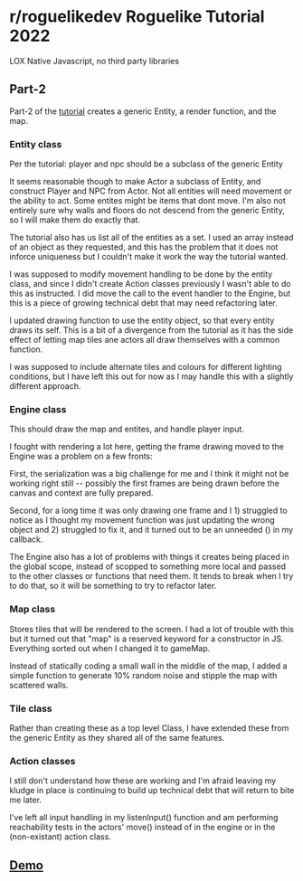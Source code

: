 # r/roguelikedev Roguelike Tutorial 2022
LOX
Native Javascript, no third party libraries

##  Part-2
Part-2 of the [tutorial](https://rogueliketutorials.com/tutorials/tcod/v2/part-2/) creates a generic Entity, a render function, and the map.

### Entity class
Per the tutorial: player and npc should be a subclass of the generic Entity

It seems reasonable though to make Actor a subclass of Entity, and construct Player and NPC from Actor.  Not all entities will need movement or the ability to act.  Some entites might be items that dont move.  I'm also not entirely sure why walls and floors do not descend from the generic Entity, so I will make them do exactly that.

The tutorial also has us list all of the entities as a set.  I used an array instead of an object as they requested, and this has the problem that it does not inforce uniqueness but I couldn't make it work the way the tutorial wanted.

I was supposed to modify movement handling to be done by the entity class, and since I didn't create Action classes previously I wasn't able to do this as instructed.  I did move the call to the event handler to the Engine, but this is a piece of growing technical debt that may need refactoring later.

I updated drawing function to use the entity object, so that every entity draws its self.  This is a bit of a divergence from the tutorial as it has the side effect of letting map tiles ane actors all draw themselves with a common function.

I was supposed to include alternate tiles and colours for different lighting conditions, but I have left this out for now as I may handle this with a slightly different approach.

### Engine class
This should draw the map and entites, and handle player input.

I fought with rendering a lot here, getting the frame drawing moved to the Engine was a problem on a few fronts:

First, the serialization was a big challenge for me and I think it might not be working right still -- possibly the first frames are being drawn before the canvas and context are fully prepared.  

Second, for a long time it was only drawing one frame and I 1) struggled to notice as I thought my movement function was just updating the wrong object and 2) struggled to fix it, and it turned out to be an unneeded () in my callback.

The Engine also has a lot of problems with things it creates being placed in the global scope, instead of scopped to something more local and passed to the other classes or functions that need them.  It tends to break when I try to do that, so it will be something to try to refactor later.

### Map class
Stores tiles that will be rendered to the screen.  I had a lot of trouble with this but it turned out that "map" is a reserved keyword for a constructor in JS.  Everything sorted out when I changed it to gameMap.

Instead of statically coding a small wall in the middle of the map, I added a simple function to generate 10% random noise and stipple the map with scattered walls.

### Tile class
Rather than creating these as a top level Class, I have extended these from the generic Entity as they shared all of the same features.

### Action classes
I still don't understand how these are working and I'm afraid leaving my kludge in place is continuing to build up technical debt that will return to bite me later.

I've left all input handling in my listenInput() function and am performing reachability tests in the actors' move() instead of in the engine or in the (non-existant) action class.

## [Demo](https://mootootwo.github.io/lox/part-2/)